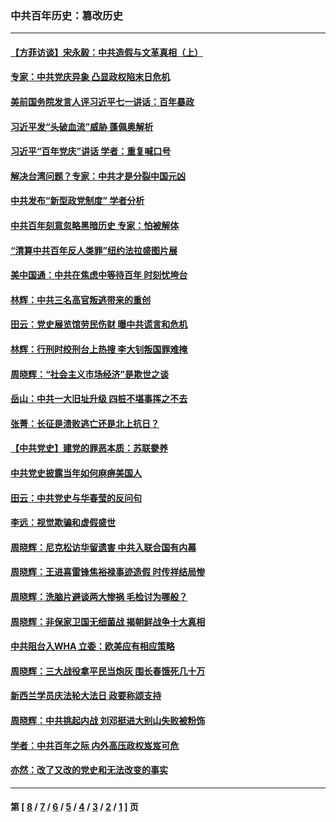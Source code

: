 ### 中共百年历史：篡改历史
---
#### [【方菲访谈】宋永毅：中共造假与文革真相（上）](../../pages/nf1176115/n13200760.md?09030430) 
#### [专家：中共党庆异象 凸显政权陷末日危机](../../pages/nf1176115/n13067084.md?09030430) 
#### [美前国务院发言人评习近平七一讲话：百年暴政](../../pages/nf1176115/n13066986.md?09030430) 
#### [习近平发“头破血流”威胁 蓬佩奥解析](../../pages/nf1176115/n13063604.md?09030430) 
#### [习近平“百年党庆”讲话 学者：重复喊口号](../../pages/nf1176115/n13061411.md?09030430) 
#### [解决台湾问题？专家：中共才是分裂中国元凶](../../pages/nf1176115/n13060811.md?09030430) 
#### [中共发布“新型政党制度” 学者分析](../../pages/nf1176115/n13056354.md?09030430) 
#### [中共百年刻意忽略黑暗历史 专家：怕被解体](../../pages/nf1176115/n13056056.md?09030430) 
#### [“清算中共百年反人类罪”纽约法拉盛图片展](../../pages/nf1176115/n13052220.md?09030430) 
#### [美中国通：中共在焦虑中等待百年 时刻忧垮台](../../pages/nf1176115/n13048820.md?09030430) 
#### [林辉：中共三名高官叛逃带来的重创](../../pages/nf1176115/n13035206.md?09030430) 
#### [田云：党史展览馆劳民伤财 曝中共谎言和危机](../../pages/nf1176115/n13033900.md?09030430) 
#### [林辉：行刑时绞刑台上热搜 李大钊叛国罪难掩](../../pages/nf1176115/n13031965.md?09030430) 
#### [周晓辉：“社会主义市场经济”是欺世之谈](../../pages/nf1176115/n13024090.md?09030430) 
#### [岳山：中共一大旧址升级 四桩不堪事挥之不去](../../pages/nf1176115/n13021697.md?09030430) 
#### [张菁：长征是溃败逃亡还是北上抗日？](../../pages/nf1176115/n13020585.md?09030430) 
#### [【中共党史】建党的罪恶本质：苏联豢养](../../pages/nf1176115/n13011888.md?09030430) 
#### [中共党史披露当年如何麻痹美国人](../../pages/nf1176115/n12966400.md?09030430) 
#### [田云：中共党史与华春莹的反问句](../../pages/nf1176115/n12765178.md?09030430) 
#### [李远：视觉欺骗和虚假盛世](../../pages/nf1176115/n12993376.md?09030430) 
#### [周晓辉：尼克松访华留遗害 中共入联合国有内幕](../../pages/nf1176115/n12991422.md?09030430) 
#### [周晓辉：王进喜雷锋焦裕禄事迹造假 时传祥结局惨](../../pages/nf1176115/n12985497.md?09030430) 
#### [周晓辉：洗脑片避谈两大惨祸 毛检讨为哪般？](../../pages/nf1176115/n12971285.md?09030430) 
#### [周晓辉：非保家卫国无细菌战 揭朝鲜战争十大真相](../../pages/nf1176115/n12954161.md?09030430) 
#### [中共阻台入WHA 立委：欧美应有相应策略](../../pages/nf1176115/n12939343.md?09030430) 
#### [周晓辉：三大战役拿平民当炮灰 围长春饿死几十万](../../pages/nf1176115/n12934921.md?09030430) 
#### [新西兰学员庆法轮大法日 政要称颂支持](../../pages/nf1176115/n12932715.md?09030430) 
#### [周晓辉：中共挑起内战 刘邓挺进大别山失败被粉饰](../../pages/nf1176115/n12929004.md?09030430) 
#### [学者：中共百年之际 内外高压政权岌岌可危](../../pages/nf1176115/n12925426.md?09030430) 
#### [亦然：改了又改的党史和无法改变的事实](../../pages/nf1176115/n12919443.md?09030430) 

---
#### 第 [ [8](./8.md?09030430) / [7](./7.md?09030430) / [6](./6.md?09030430) / [5](./5.md?09030430) / [4](./4.md?09030430) / [3](./3.md?09030430) / [2](./2.md?09030430) / [1](./1.md?09030430) ] 页
